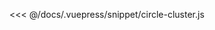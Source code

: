<ClientOnly>
  <code-view name="circle-cluster" :is-code-view="false"/>
</ClientOnly>

<<< @/docs/.vuepress/snippet/circle-cluster.js
